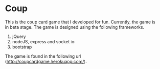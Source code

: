 Coup
====

This is the coup card game that I developed for fun. Currently, the game is in beta stage. The game is designed using the following frameworks.

1. jQuery
2. nodeJS, express and socket io
3. bootstrap

The game is found in the following url (http://coupcardgame.herokuapp.com/).

